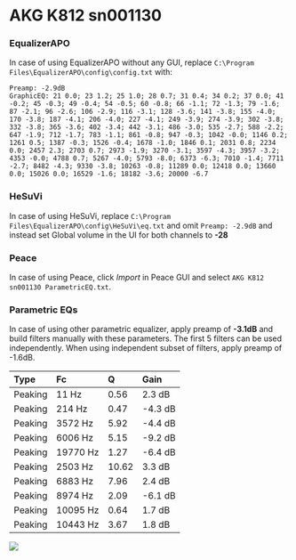 # AKG K812 sn001130

### EqualizerAPO
In case of using EqualizerAPO without any GUI, replace `C:\Program Files\EqualizerAPO\config\config.txt`
with:
```
Preamp: -2.9dB
GraphicEQ: 21 0.0; 23 1.2; 25 1.0; 28 0.7; 31 0.4; 34 0.2; 37 0.0; 41 -0.2; 45 -0.3; 49 -0.4; 54 -0.5; 60 -0.8; 66 -1.1; 72 -1.3; 79 -1.6; 87 -2.1; 96 -2.6; 106 -2.9; 116 -3.1; 128 -3.6; 141 -3.8; 155 -4.0; 170 -3.8; 187 -4.1; 206 -4.0; 227 -4.1; 249 -3.9; 274 -3.9; 302 -3.8; 332 -3.8; 365 -3.6; 402 -3.4; 442 -3.1; 486 -3.0; 535 -2.7; 588 -2.2; 647 -1.9; 712 -1.7; 783 -1.1; 861 -0.8; 947 -0.3; 1042 -0.0; 1146 0.2; 1261 0.5; 1387 -0.3; 1526 -0.4; 1678 -1.0; 1846 0.1; 2031 0.8; 2234 0.0; 2457 2.3; 2703 0.7; 2973 -1.9; 3270 -3.1; 3597 -4.3; 3957 -3.2; 4353 -0.0; 4788 0.7; 5267 -4.0; 5793 -8.0; 6373 -6.3; 7010 -1.4; 7711 -2.7; 8482 -4.3; 9330 -3.8; 10263 -0.8; 11289 0.0; 12418 0.0; 13660 0.0; 15026 0.0; 16529 -1.6; 18182 -3.6; 20000 -6.7
```

### HeSuVi
In case of using HeSuVi, replace `C:\Program Files\EqualizerAPO\config\HeSuVi\eq.txt` and omit `Preamp:
-2.9dB` and instead set Global volume in the UI for both channels to **-28**

### Peace
In case of using Peace, click *Import* in Peace GUI and select `AKG K812 sn001130 ParametricEQ.txt`.

### Parametric EQs
In case of using other parametric equalizer, apply preamp of **-3.1dB** and build filters manually
with these parameters. The first 5 filters can be used independently.
When using independent subset of filters, apply preamp of -1.6dB.

| Type    | Fc       |     Q | Gain    |
|:--------|:---------|:------|:--------|
| Peaking | 11 Hz    |  0.56 | 2.3 dB  |
| Peaking | 214 Hz   |  0.47 | -4.3 dB |
| Peaking | 3572 Hz  |  5.92 | -4.4 dB |
| Peaking | 6006 Hz  |  5.15 | -9.2 dB |
| Peaking | 19770 Hz |  1.27 | -6.4 dB |
| Peaking | 2503 Hz  | 10.62 | 3.3 dB  |
| Peaking | 6883 Hz  |  7.96 | 2.4 dB  |
| Peaking | 8974 Hz  |  2.09 | -6.1 dB |
| Peaking | 10095 Hz |  0.64 | 1.7 dB  |
| Peaking | 10443 Hz |  3.67 | 1.8 dB  |

![](https://raw.githubusercontent.com/jaakkopasanen/AutoEq/master/results/innerfidelity/sbaf-serious/AKG%20K812%20sn001130/AKG%20K812%20sn001130.png)